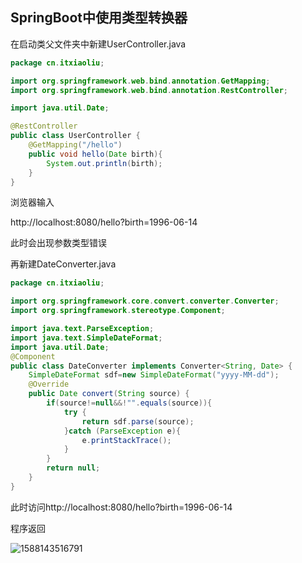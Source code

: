 ## SpringBoot中使用类型转换器

在启动类父文件夹中新建UserController.java

```java
package cn.itxiaoliu;

import org.springframework.web.bind.annotation.GetMapping;
import org.springframework.web.bind.annotation.RestController;

import java.util.Date;

@RestController
public class UserController {
    @GetMapping("/hello")
    public void hello(Date birth){
        System.out.println(birth);
    }
}

```

浏览器输入

http://localhost:8080/hello?birth=1996-06-14

此时会出现参数类型错误

再新建DateConverter.java

```java
package cn.itxiaoliu;

import org.springframework.core.convert.converter.Converter;
import org.springframework.stereotype.Component;

import java.text.ParseException;
import java.text.SimpleDateFormat;
import java.util.Date;
@Component
public class DateConverter implements Converter<String, Date> {
    SimpleDateFormat sdf=new SimpleDateFormat("yyyy-MM-dd");
    @Override
    public Date convert(String source) {
        if(source!=null&&!"".equals(source)){
            try {
                return sdf.parse(source);
            }catch (ParseException e){
                e.printStackTrace();
            }
        }
        return null;
    }
}

```

此时访问http://localhost:8080/hello?birth=1996-06-14

程序返回

![1588143516791](C:\Users\MI\AppData\Roaming\Typora\typora-user-images\1588143516791.png)